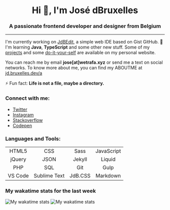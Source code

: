 <h1 align="center">Hi 👋, I'm José dBruxelles</h1>
<h3 align="center">A passionate frontend developer and designer from Belgium</h3>

---

I'm currently working on [JdBEdit](https://code.wetrafa.xyz), a simple web IDE based on Gist GitHub. 🌱 I'm learning **Java**, **TypeScript** and some other new stuff. Some of my [projects](https://jd.bruxelles.dev/projets) and some [do-it-your-self](https://jd.bruxelles.dev/w/) are available on my personal website.

You can reach me by email **jose[at]wetrafa.xyz** or send me a text on social networks. To know more about me, you can find my ABOUTME at [jd.bruxelles.dev/a](https://jd.bruxelles.dev/a)

⚡ Fun fact: **Life is not a file, maybe a directory.**

### Connect with me:

- [Twitter](https://twitter.com/jdbruxelles)
- [Instagram](https://instagram.com/jdbruxelles)
- [Stackoverflow](https://stackoverflow.com/users/8335367)
- [Codepen](https://codepen.io/jdbio)

### Languages and Tools:

|         |              |         |            |
|:-------:|:------------:|:-------:|:----------:|
| HTML5   | CSS          | Sass    | JavaScript |
| jQuery  | JSON         | Jekyll  | Liquid     |
| PHP     | SQL          | Git     | Gulp       |
| VS Code | Sublime Text | JdB.CSS | Markdown   |

<!-- ### My most used languages on GitHub

![Top Langs](https://github-readme-stats.vercel.app/api/top-langs/?username=jdbruxelles&layout=compact&hide_title=true) -->

 ### My wakatime stats for the last week

![My wakatime stats](https://wakatime.com/share/@jdbruxelles/d3abb0c4-1ce5-49cf-9501-1e2bbb52ac32.svg#gh-light-mode-only) 
![My wakatime stats](https://wakatime.com/share/@jdbruxelles/c4fca6fa-422e-49ce-a194-4e8bffd0d763.svg#gh-dark-mode-only) 
